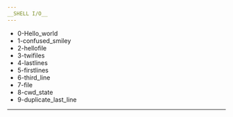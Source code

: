 ```yaml
---
__SHELL I/O__
---
```

- 0-Hello_world
- 1-confused_smiley
- 2-hellofile
- 3-twifiles
- 4-lastlines
- 5-firstlines
- 6-third_line
- 7-file
- 8-cwd_state
- 9-duplicate_last_line 
---

